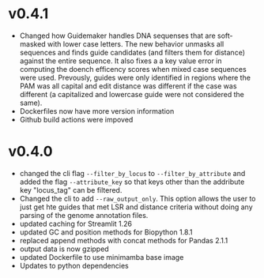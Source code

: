 # v0.4.1

* Changed how Guidemaker handles DNA sequenses that are soft-masked with lower case letters. The new behavior unmasks all 
    sequences and finds guide candidates (and filters them for distance) against the entire sequence.  It also fixes a a key value error in computing the doench efficency scores when mixed case sequences were used. Prevously, guides were only identified in regions where the PAM was all capital and edit distance was different if the case was different (a capitalized and lowercase guide were not considered the same).
* Dockerfiles now have more version information
* Github build actions were impoved

# v0.4.0

*  changed the cli flag `--filter_by_locus` to `--filter_by_attribute`  and added the flag `--attribute_key` so that keys other than the addribute key "locus_tag" can be filtered.
*  Changed the cli to add `--raw_output_only`. This option allows the user to just get hte guides that met LSR and distance criteria without doing any parsing of the genome annotation files.
*  updated caching for Streamlit 1.26
*  updated GC and position methods for Biopython 1.8.1
*  replaced append methods with concat methods for Pandas 2.1.1
*  output data is now gzipped
*  updated Dockerfile to use minimamba base image
*  Updates to python dependencies

